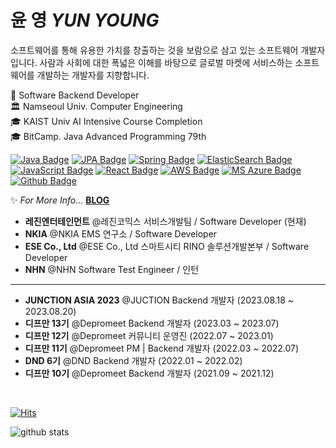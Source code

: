 # 윤 영 *YUN YOUNG*

소프트웨어를 통해 유용한 가치를 창출하는 것을 보람으로 삼고 있는 소프트웨어 개발자입니다. 사람과 사회에 대한 폭넓은 이해를 바탕으로 글로벌 마켓에 서비스하는 소프트웨어를 개발하는 개발자를 지향합니다.

👨 Software Backend Developer  
🏛 Namseoul Univ. Computer Engineering
<br>
🎓 KAIST Univ AI Intensive Course Completion
<br>
🎓 BitCamp. Java Advanced Programming 79th
  
[![Java Badge](https://img.shields.io/badge/Java-007396?style=flat-square&logo=Java&logoColor=white)](https://www.java.com/ko/)
[![JPA Badge](https://img.shields.io/badge/JPA-f06595?style=flat-square&logo=Hibernate&logoColor=white)](https://www.oracle.com/java/technologies/persistence-jsp.html)
[![Spring Badge](https://img.shields.io/badge/Spring-51cf66?style=flat-square&logo=Spring&logoColor=white)](https://spring.io/)
[![ElasticSearch Badge](https://img.shields.io/badge/ElasticSearch-4c6ef5?style=flat-square&logo=ElasticSearch&logoColor=white)](https://www.elastic.co/kr/?ultron=B-Stack-Trials-APJ-KR-Exact&gambit=Stack-Core&blade=adwordss&hulk=paid&Device=c&thor=elasticsearch&gclid=CjwKCAjw5c6LBhBdEiwAP9ejG6teiznxdKJInlRwzb4iYeVBQTbXOeTcL37juZWjr_nKNPlSb0vXixoCygwQAvD_BwE)
[![JavaScript Badge](https://img.shields.io/badge/JavaScript-F7DF1E?style=flat-square&logo=JavaScript&logoColor=white)](https://javascript.info/)
[![React Badge](https://img.shields.io/badge/React-61DAFB?style=flat-square&logo=React&logoColor=white)](https://reactjs.org/)
[![AWS Badge](https://img.shields.io/badge/Amazon_AWS-232F3E?style=flat-square&logo=amazon-aws&logoColor=white)](https://aws.amazon.com/)
[![MS Azure Badge](https://img.shields.io/badge/MS_Azure-235A97?style=flat-square&logo=microsoft-azure&logoColor=white)](https://azure.microsoft.com/ko-kr/)
[![Github Badge](https://img.shields.io/badge/GitHub-100000.svg?style=flat-square&logo=github&logoColor=white)](https://github.com/)   
  
✨ *For More Info...* **[BLOG](https://yunyoung1819.tistory.com/)**

- **레진엔터테인먼트** @레진코믹스 서비스개발팀 / Software Developer (현재)
- **NKIA** @NKIA  EMS 연구소 / Software Developer 
- **ESE Co., Ltd** @ESE Co., Ltd  스마트시티 RINO 솔루션개발본부 / Software Developer
- **NHN** @NHN Software Test Engineer / 인턴 

------------------------------------------------------------------------------------------------------------------------------------

- **JUNCTION ASIA 2023** @JUCTION Backend 개발자 (2023.08.18 ~ 2023.08.20)
- **디프만 13기** @Depromeet  Backend 개발자 (2023.03 ~ 2023.07) 
- **디프만 12기** @Depromeet  커뮤니티 운영진 (2022.07 ~ 2023.01) 
- **디프만 11기** @Depromeet  PM | Backend 개발자 (2022.03 ~ 2022.07)
- **DND 6기** @DND  Backend 개발자 (2022.01 ~ 2022.02) 
- **디프만 10기** @Depromeet  Backend 개발자 (2021.09 ~ 2021.12)

  
<br>

[![Hits](https://hits.seeyoufarm.com/api/count/incr/badge.svg?url=https%3A%2F%2Fgithub.com%2Fyunyoung1819&count_bg=%2379C83D&title_bg=%23555555&icon=&icon_color=%23E7E7E7&title=hits&edge_flat=false)](https://hits.seeyoufarm.com)

<div>
  
  ![github stats](https://github-readme-stats.vercel.app/api?username=yunyoung1819)

</div>
